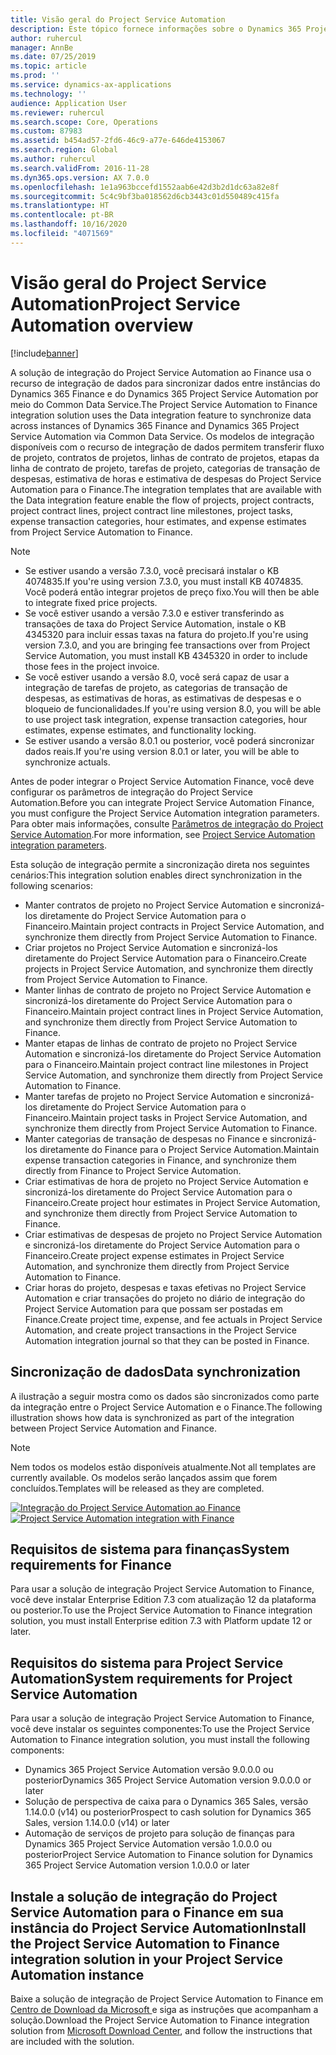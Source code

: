 ```yaml
---
title: Visão geral do Project Service Automation
description: Este tópico fornece informações sobre o Dynamics 365 Project Service Automation para a solução de integração do Dynamics 365 Finance.
author: ruhercul
manager: AnnBe
ms.date: 07/25/2019
ms.topic: article
ms.prod: ''
ms.service: dynamics-ax-applications
ms.technology: ''
audience: Application User
ms.reviewer: ruhercul
ms.search.scope: Core, Operations
ms.custom: 87983
ms.assetid: b454ad57-2fd6-46c9-a77e-646de4153067
ms.search.region: Global
ms.author: ruhercul
ms.search.validFrom: 2016-11-28
ms.dyn365.ops.version: AX 7.0.0
ms.openlocfilehash: 1e1a963bccefd1552aab6e42d3b2d1dc63a82e8f
ms.sourcegitcommit: 5c4c9bf3ba018562d6cb3443c01d550489c415fa
ms.translationtype: HT
ms.contentlocale: pt-BR
ms.lasthandoff: 10/16/2020
ms.locfileid: "4071569"
---
```

# <a name="project-service-automation-overview"></a><span data-ttu-id="9e680-103">Visão geral do Project Service Automation</span><span class="sxs-lookup"><span data-stu-id="9e680-103">Project Service Automation overview</span></span>

[!include[banner](../includes/banner.md)]

<span data-ttu-id="9e680-104">A solução de integração do Project Service Automation ao Finance usa o recurso de integração de dados para sincronizar dados entre instâncias do Dynamics 365 Finance e do Dynamics 365 Project Service Automation por meio do Common Data Service.</span><span class="sxs-lookup"><span data-stu-id="9e680-104">The Project Service Automation to Finance integration solution uses the Data integration feature to synchronize data across instances of Dynamics 365 Finance and Dynamics 365 Project Service Automation via Common Data Service.</span></span> <span data-ttu-id="9e680-105">Os modelos de integração disponíveis com o recurso de integração de dados permitem transferir fluxo de projeto, contratos de projetos, linhas de contrato de projetos, etapas da linha de contrato de projeto, tarefas de projeto, categorias de transação de despesas, estimativa de horas e estimativa de despesas do Project Service Automation para o Finance.</span><span class="sxs-lookup"><span data-stu-id="9e680-105">The integration templates that are available with the Data integration feature enable the flow of projects, project contracts, project contract lines, project contract line milestones, project tasks, expense transaction categories, hour estimates, and expense estimates from Project Service Automation to Finance.</span></span>

> [!NOTE]
> - <span data-ttu-id="9e680-106">Se estiver usando a versão 7.3.0, você precisará instalar o KB 4074835.</span><span class="sxs-lookup"><span data-stu-id="9e680-106">If you're using version 7.3.0, you must install KB 4074835.</span></span> <span data-ttu-id="9e680-107">Você poderá então integrar projetos de preço fixo.</span><span class="sxs-lookup"><span data-stu-id="9e680-107">You will then be able to integrate fixed price projects.</span></span>
> - <span data-ttu-id="9e680-108">Se você estiver usando a versão 7.3.0 e estiver transferindo as transações de taxa do Project Service Automation, instale o KB 4345320 para incluir essas taxas na fatura do projeto.</span><span class="sxs-lookup"><span data-stu-id="9e680-108">If you're using version 7.3.0, and you are bringing fee transactions over from Project Service Automation, you must install KB 4345320 in order to include those fees in the project invoice.</span></span>
> - <span data-ttu-id="9e680-109">Se você estiver usando a versão 8.0, você será capaz de usar a integração de tarefas de projeto, as categorias de transação de despesas, as estimativas de horas, as estimativas de despesas e o bloqueio de funcionalidades.</span><span class="sxs-lookup"><span data-stu-id="9e680-109">If you're using version 8.0, you will be able to use project task integration, expense transaction categories, hour estimates, expense estimates, and functionality locking.</span></span>
> - <span data-ttu-id="9e680-110">Se estiver usando a versão 8.0.1 ou posterior, você poderá sincronizar dados reais.</span><span class="sxs-lookup"><span data-stu-id="9e680-110">If you're using version 8.0.1 or later, you will be able to synchronize actuals.</span></span>

<span data-ttu-id="9e680-111">Antes de poder integrar o Project Service Automation Finance, você deve configurar os parâmetros de integração do Project Service Automation.</span><span class="sxs-lookup"><span data-stu-id="9e680-111">Before you can integrate Project Service Automation Finance, you must configure the Project Service Automation integration parameters.</span></span> <span data-ttu-id="9e680-112">Para obter mais informações, consulte [Parâmetros de integração do Project Service Automation](PSA-parameters.md).</span><span class="sxs-lookup"><span data-stu-id="9e680-112">For more information, see [Project Service Automation integration parameters](PSA-parameters.md).</span></span>

<span data-ttu-id="9e680-113">Esta solução de integração permite a sincronização direta nos seguintes cenários:</span><span class="sxs-lookup"><span data-stu-id="9e680-113">This integration solution enables direct synchronization in the following scenarios:</span></span>

- <span data-ttu-id="9e680-114">Manter contratos de projeto no Project Service Automation e sincronizá-los diretamente do Project Service Automation para o Financeiro.</span><span class="sxs-lookup"><span data-stu-id="9e680-114">Maintain project contracts in Project Service Automation, and synchronize them directly from Project Service Automation to Finance.</span></span>
- <span data-ttu-id="9e680-115">Criar projetos no Project Service Automation e sincronizá-los diretamente do Project Service Automation para o Financeiro.</span><span class="sxs-lookup"><span data-stu-id="9e680-115">Create projects in Project Service Automation, and synchronize them directly from Project Service Automation to Finance.</span></span>
- <span data-ttu-id="9e680-116">Manter linhas de contrato de projeto no Project Service Automation e sincronizá-los diretamente do Project Service Automation para o Financeiro.</span><span class="sxs-lookup"><span data-stu-id="9e680-116">Maintain project contract lines in Project Service Automation, and synchronize them directly from Project Service Automation to Finance.</span></span>
- <span data-ttu-id="9e680-117">Manter etapas de linhas de contrato de projeto no Project Service Automation e sincronizá-los diretamente do Project Service Automation para o Financeiro.</span><span class="sxs-lookup"><span data-stu-id="9e680-117">Maintain project contract line milestones in Project Service Automation, and synchronize them directly from Project Service Automation to Finance.</span></span>
- <span data-ttu-id="9e680-118">Manter tarefas de projeto no Project Service Automation e sincronizá-los diretamente do Project Service Automation para o Financeiro.</span><span class="sxs-lookup"><span data-stu-id="9e680-118">Maintain project tasks in Project Service Automation, and synchronize them directly from Project Service Automation to Finance.</span></span>
- <span data-ttu-id="9e680-119">Manter categorias de transação de despesas no Finance e sincronizá-los diretamente do Finance para o Project Service Automation.</span><span class="sxs-lookup"><span data-stu-id="9e680-119">Maintain expense transaction categories in Finance, and synchronize them directly from Finance to Project Service Automation.</span></span>
- <span data-ttu-id="9e680-120">Criar estimativas de hora de projeto no Project Service Automation e sincronizá-los diretamente do Project Service Automation para o Financeiro.</span><span class="sxs-lookup"><span data-stu-id="9e680-120">Create project hour estimates in Project Service Automation, and synchronize them directly from Project Service Automation to Finance.</span></span>
- <span data-ttu-id="9e680-121">Criar estimativas de despesas de projeto no Project Service Automation e sincronizá-los diretamente do Project Service Automation para o Financeiro.</span><span class="sxs-lookup"><span data-stu-id="9e680-121">Create project expense estimates in Project Service Automation, and synchronize them directly from Project Service Automation to Finance.</span></span>
- <span data-ttu-id="9e680-122">Criar horas do projeto, despesas e taxas efetivas no Project Service Automation e criar transações do projeto no diário de integração do Project Service Automation para que possam ser postadas em Finance.</span><span class="sxs-lookup"><span data-stu-id="9e680-122">Create project time, expense, and fee actuals in Project Service Automation, and create project transactions in the Project Service Automation integration journal so that they can be posted in Finance.</span></span>

## <a name="data-synchronization"></a><span data-ttu-id="9e680-123">Sincronização de dados</span><span class="sxs-lookup"><span data-stu-id="9e680-123">Data synchronization</span></span>

<span data-ttu-id="9e680-124">A ilustração a seguir mostra como os dados são sincronizados como parte da integração entre o Project Service Automation e o Finance.</span><span class="sxs-lookup"><span data-stu-id="9e680-124">The following illustration shows how data is synchronized as part of the integration between Project Service Automation and Finance.</span></span>

> [!NOTE]
> <span data-ttu-id="9e680-125">Nem todos os modelos estão disponíveis atualmente.</span><span class="sxs-lookup"><span data-stu-id="9e680-125">Not all templates are currently available.</span></span> <span data-ttu-id="9e680-126">Os modelos serão lançados assim que forem concluídos.</span><span class="sxs-lookup"><span data-stu-id="9e680-126">Templates will be released as they are completed.</span></span>

<span data-ttu-id="9e680-127">[![Integração do Project Service Automation ao Finance](./media/PSA-integration.png)](./media/PSA-integration.png)</span><span class="sxs-lookup"><span data-stu-id="9e680-127">[![Project Service Automation integration with Finance](./media/PSA-integration.png)](./media/PSA-integration.png)</span></span>

## <a name="system-requirements-for-finance"></a><span data-ttu-id="9e680-128">Requisitos de sistema para finanças</span><span class="sxs-lookup"><span data-stu-id="9e680-128">System requirements for Finance</span></span>

<span data-ttu-id="9e680-129">Para usar a solução de integração Project Service Automation to Finance, você deve instalar Enterprise Edition 7.3 com atualização 12 da plataforma ou posterior.</span><span class="sxs-lookup"><span data-stu-id="9e680-129">To use the Project Service Automation to Finance integration solution, you must install Enterprise edition 7.3 with Platform update 12 or later.</span></span>

## <a name="system-requirements-for-project-service-automation"></a><span data-ttu-id="9e680-130">Requisitos do sistema para Project Service Automation</span><span class="sxs-lookup"><span data-stu-id="9e680-130">System requirements for Project Service Automation</span></span>

<span data-ttu-id="9e680-131">Para usar a solução de integração Project Service Automation to Finance, você deve instalar os seguintes componentes:</span><span class="sxs-lookup"><span data-stu-id="9e680-131">To use the Project Service Automation to Finance integration solution, you must install the following components:</span></span>

- <span data-ttu-id="9e680-132">Dynamics 365 Project Service Automation versão 9.0.0.0 ou posterior</span><span class="sxs-lookup"><span data-stu-id="9e680-132">Dynamics 365 Project Service Automation version 9.0.0.0 or later</span></span>
- <span data-ttu-id="9e680-133">Solução de perspectiva de caixa para o Dynamics 365 Sales, versão 1.14.0.0 (v14) ou posterior</span><span class="sxs-lookup"><span data-stu-id="9e680-133">Prospect to cash solution for Dynamics 365 Sales, version 1.14.0.0 (v14) or later</span></span>
- <span data-ttu-id="9e680-134">Automação de serviços de projeto para solução de finanças para Dynamics 365 Project Service Automation versão 1.0.0.0 ou posterior</span><span class="sxs-lookup"><span data-stu-id="9e680-134">Project Service Automation to Finance solution for Dynamics 365 Project Service Automation version 1.0.0.0 or later</span></span>

## <a name="install-the-project-service-automation-to-finance-integration-solution-in-your-project-service-automation-instance"></a><span data-ttu-id="9e680-135">Instale a solução de integração do Project Service Automation para o Finance em sua instância do Project Service Automation</span><span class="sxs-lookup"><span data-stu-id="9e680-135">Install the Project Service Automation to Finance integration solution in your Project Service Automation instance</span></span>

<span data-ttu-id="9e680-136">Baixe a solução de integração de Project Service Automation to Finance em [Centro de Download da Microsoft ](https://www.microsoft.com/download/details.aspx?id=57016) e siga as instruções que acompanham a solução.</span><span class="sxs-lookup"><span data-stu-id="9e680-136">Download the Project Service Automation to Finance integration solution from [Microsoft Download Center](https://www.microsoft.com/download/details.aspx?id=57016), and follow the instructions that are included with the solution.</span></span>
